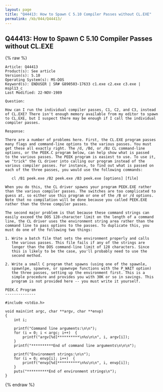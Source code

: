 ```yaml
---
layout: page
title: "Q44413: How to Spawn C 5.10 Compiler Passes without CL.EXE"
permalink: /kb/044/Q44413/
---
```


## Q44413: How to Spawn C 5.10 Compiler Passes without CL.EXE

{% raw %}

	Article: Q44413
	Product(s): See article
	Version(s): 5.10
	Operating System(s): MS-DOS
	Keyword(s): ENDUSER | SR# G890503-17633 c1.exe c2.exe c3.exe | mspl13_c
	Last Modified: 22-NOV-1989
	
	Question:
	
	How can I run the individual compiler passes, C1, C2, and C3, instead
	of CL.EXE? There isn't enough memory available from my editor to spawn
	to CL.EXE, but I suspect there may be enough if I call the individual
	compiler passes.
	
	Response:
	
	There are a number of problems here. First, the CL.EXE program passes
	many flags and command-line options to the various passes. You must
	get these all exactly right. The /d, /Bd, or /Bz CL command-line
	options, or the PEEK.C program below, can help show what is passed
	to the various passes. The PEEK program is easiest to use. To use it,
	we "trick" the CL driver into calling our program instead of the
	various compiler passes. For instance, to find out what is passed on
	each of the three passes, you would use the following commands:
	
	   cl /B1 peek.exe /B2 peek.exe /B3 peek.exe [options] [file]
	
	When you do this, the CL driver spawns your program PEEK.EXE rather
	than the various compiler passes. The switches are too complicated to
	guess at, so either use this program or one of the /B or /d options.
	Note that no compilation will be done because you called PEEK.EXE
	rather than the three compiler passes.
	
	The second major problem is that because these command strings can
	easily exceed the DOS 128-character limit on the length of a command
	line, the CL driver uses the environment string area rather than the
	command line to pass options to the passes. To duplicate this, you
	must do one of the following two things:
	
	1. Write a batch file that sets the environment properly and calls
	   the various passes. This file fails if any of the strings are
	   longer than the DOS command-line limit of 128 characters. Since
	   this is likely to be the case, you'll probably need to use the
	   second method.
	
	2. Write a small C program that spawns (using one of the spawnle,
	   spawnlpe, spawnve, or spawnvpe functions with the P_WAIT option)
	   the three passes, setting up the environment first. This is a
	   simple procedure and provides you with 30K or so in savings. This
	   program is not provided here -- you must write it yourself.
	
	PEEK.C Program
	--------------
	
	#include <stdio.h>
	
	void main(int argc, char **argv, char **envp)
	{
	    int i;
	
	    printf("Command line arguments:\n\n");
	    for (i = 0; i < argc; i++)  {
	        printf("argv[%d]**********\n%s\n\n", i, argv[i]);
	    }
	    printf("**********End of command line arguments\n\n\n");
	
	    printf("Environment strings:\n\n");
	    for (i = 0; envp[i]; i++)  {
	        printf("envp[%d]**********\n%s\n\n", i, envp[i]);
	    }
	    puts("**********End of environment strings\n");
	}

{% endraw %}
